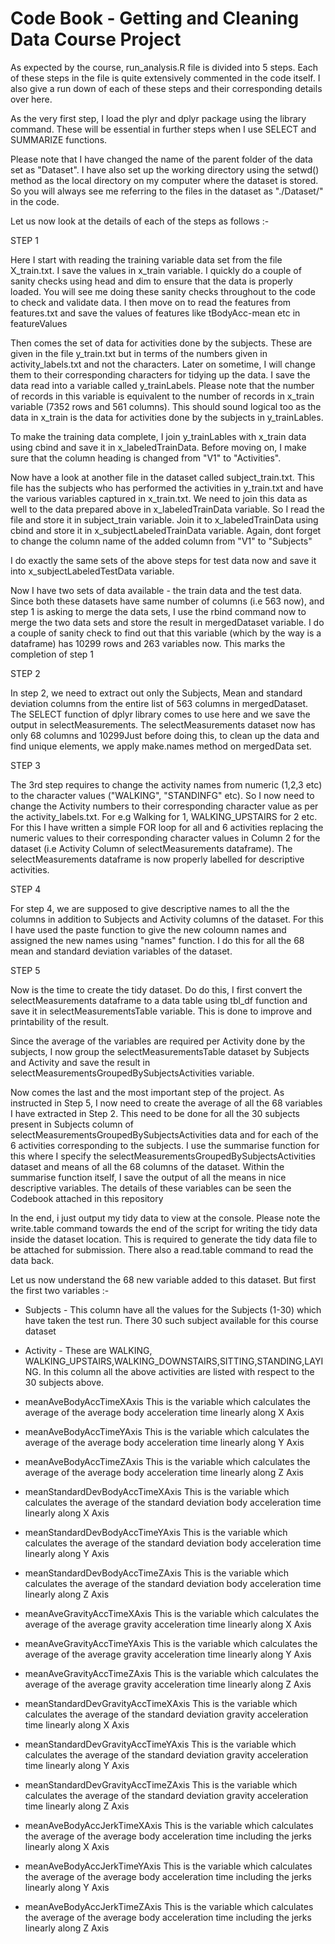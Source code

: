 # Code Book - Getting and Cleaning Data Course Project

As expected by the course, run_analysis.R file is divided into 5 steps. Each of these steps in the file is quite extensively commented in the code itself. I also give a run down of each of these steps and their corresponding details over here.

As the very first step, I load the plyr and dplyr package using the library command. These will be essential in further steps when I use SELECT and SUMMARIZE functions.

Please note that I have changed the name of the parent folder of the data set as "Dataset". I have also set up the working directory using the setwd() method as the local directory on my computer where the dataset is stored. So you will always see me referring to the files in the dataset as "./Dataset/<path to the file>" in the code.

Let us now look at the details of each of the steps as follows :-
 
STEP 1 

Here I start with reading the training variable data set from the file X_train.txt. I save the values in x_train variable. I quickly do a couple of sanity checks using head and dim to ensure that the data is properly loaded. You will see me doing these sanity checks throughout to the code to check and validate data. I then move on to read the features from features.txt and save the values of features like tBodyAcc-mean etc in featureValues

Then comes the set of data for activities done by the subjects. These are given in the file y_train.txt but in terms of the numbers given in activity_labels.txt and not the characters. Later on sometime, I will change them to their corresponding characters for tidying up the data. I save the data read into a variable called y_trainLabels. Please note that the number of records in this variable is equivalent to the number of records in x_train variable (7352 rows and 561 columns). This should sound logical too as the data in x_train is the data for activities done by the subjects in y_trainLables. 

To make the training data complete, I join y_trainLables with x_train data using cbind and save it in x_labeledTrainData. Before moving on, I make sure that the column heading is changed from "V1" to "Activities".

Now have a look at another file in the dataset called subject_train.txt. This file has the subjects who has performed the activities in y_train.txt and have the various variables captured in x_train.txt. We need to join this data as well to the data prepared above in x_labeledTrainData variable. So I read the file and store it in subject_train variable. Join it to x_labeledTrainData using cbind and store it in x_subjectLabeledTrainData variable. Again, dont forget to change the column name of the added column from "V1" to "Subjects"

I do exactly the same sets of the above steps for test data now and save it into x_subjectLabeledTestData variable.

Now I have two sets of data available - the train data and the test data. Since both these datasets have same number of columns (i.e 563 now), and step 1 is asking to merge the data sets, I use the rbind command now to merge the two data sets and store the result in mergedDataset variable. I do a couple of sanity check to find out that this variable (which by the way is a dataframe) has 10299 rows and 263 variables now. This marks the completion of step 1

STEP 2

In step 2, we need to extract out only the Subjects, Mean and standard deviation columns from the entire list of 563 columns in mergedDataset. The SELECT function of dplyr library comes to use here and we save the output in selectMeasurements. The selectMeasurements dataset now has only 68 columns and 10299Just before doing this, to clean up the data and find unique elements, we apply make.names method on mergedData set. 

STEP 3

The 3rd step requires to change the activity names from numeric (1,2,3 etc) to the character values ("WALKING", "STANDINFG" etc). So I now need to  change the Activity numbers to their corresponding character value as per the activity_labels.txt. For e.g Walking for 1, WALKING_UPSTAIRS for 2 etc. For this I have written a simple FOR loop for all and 6 activities replacing the numeric values to their corresponding character values in Column 2 for the dataset (i.e Activity Column of selectMeasurements dataframe). The selectMeasurements dataframe is now properly labelled for descriptive activities.

STEP 4

For step 4, we are supposed to give descriptive names to all the the columns in addition to Subjects and Activity columns of the dataset. For this I have used the paste function to give the new coloumn names and assigned the new names using "names" function. I do this for all the 68 mean and standard deviation variables of the dataset.

STEP 5

Now is the time to create the tidy dataset. Do do this, I first convert the selectMeasurements dataframe to a data table using tbl_df function and save it in selectMeasurementsTable variable. This is done to improve and printability of the result.

Since the average of the variables are required per Activity done by the subjects, I now group the selectMeasurementsTable dataset by Subjects and Activity and save the result in selectMeasurementsGroupedBySubjectsActivities variable.

Now comes the last and the most important step of the project. As instructed in Step 5, I now need to create the average of all the 68 variables I have extracted in Step 2. This need to be done for all the 30 subjects present in Subjects column of selectMeasurementsGroupedBySubjectsActivities data and for each of the 6 activities corresponding to the subjects. I use the summarise function for this where I specify the selectMeasurementsGroupedBySubjectsActivities dataset and means of all the 68 columns of the dataset. Within the summarise function itself, I save the output of all the means in nice descriptive variables. The details of these variables can be seen the Codebook attached in this repository

In the end, i just output my tidy data to view at the console. Please note the write.table command towards the end of the script for writing the tidy data inside the dataset location. This is required to generate the tidy data file to be attached for submission. There also a read.table command to read the data back. 

Let us now understand the 68 new variable added to this dataset. But first the first two variables :-

- Subjects -
This column have all the values for the Subjects (1-30) which have taken the test run. There 30 such subject available for this course dataset

- Activity -
These are WALKING, WALKING_UPSTAIRS,WALKING_DOWNSTAIRS,SITTING,STANDING,LAYING. In this column all the above activities are listed with respect to the 30 subjects above.

- meanAveBodyAccTimeXAxis 
This is the variable which calculates the average of the average body acceleration time linearly along X Axis

- meanAveBodyAccTimeYAxis 
This is the variable which calculates the average of the average body acceleration time linearly  along Y Axis

- meanAveBodyAccTimeZAxis 
This is the variable which calculates the average of the average body acceleration time linearly  along Z Axis

- meanStandardDevBodyAccTimeXAxis 
This is the variable which calculates the average of the standard deviation body acceleration time linearly along X Axis

- meanStandardDevBodyAccTimeYAxis 
This is the variable which calculates the average of the standard deviation body acceleration time linearly along Y Axis

- meanStandardDevBodyAccTimeZAxis 
This is the variable which calculates the average of the standard deviation body acceleration time linearly along Z Axis

- meanAveGravityAccTimeXAxis 
This is the variable which calculates the average of the average gravity acceleration time linearly along X Axis

- meanAveGravityAccTimeYAxis 
This is the variable which calculates the average of the average gravity acceleration time linearly along Y Axis

- meanAveGravityAccTimeZAxis 
This is the variable which calculates the average of the average gravity acceleration time linearly along Z Axis

- meanStandardDevGravityAccTimeXAxis 
This is the variable which calculates the average of the standard deviation gravity acceleration time linearly along X Axis

- meanStandardDevGravityAccTimeYAxis 
This is the variable which calculates the average of the standard deviation gravity acceleration time linearly along Y Axis

- meanStandardDevGravityAccTimeZAxis 
This is the variable which calculates the average of the standard deviation gravity acceleration time linearly along Z Axis

- meanAveBodyAccJerkTimeXAxis 
This is the variable which calculates the average of the average body acceleration time including the jerks linearly along X Axis

- meanAveBodyAccJerkTimeYAxis 
This is the variable which calculates the average of the average body acceleration time including the jerks linearly along Y Axis

- meanAveBodyAccJerkTimeZAxis 
This is the variable which calculates the average of the average body acceleration time including the jerks linearly along Z Axis





